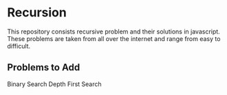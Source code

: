 # Recursion

This repository consists recursive problem and their solutions in javascript. These problems are taken from all over the internet and range from easy to difficult.

## Problems to Add
Binary Search
Depth First Search